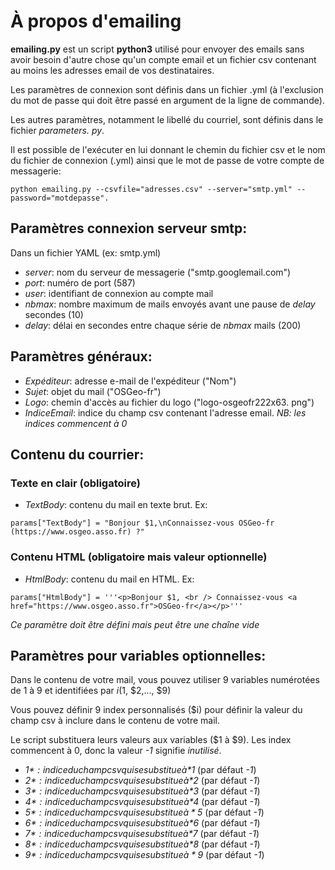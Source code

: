 # À propos d'emailing

**emailing.py** est un script **python3** utilisé pour envoyer des emails sans avoir besoin d'autre chose qu'un compte email et un fichier csv contenant au moins les adresses email de vos destinataires.

Les paramètres de connexion sont définis dans un fichier .yml (à l'exclusion du mot de passe qui doit être passé en argument de la ligne de commande).

Les autres paramètres, notamment le libellé du courriel, sont définis dans le fichier *parameters. py*. 

Il est possible de l'exécuter en lui donnant le chemin du fichier csv et le nom du fichier de connexion (.yml) ainsi que le mot de passe de votre compte de messagerie:

    python emailing.py --csvfile="adresses.csv" --server="smtp.yml" --password="motdepasse".

## Paramètres connexion serveur smtp:

Dans un fichier YAML (ex: smtp.yml)
 - *server*: nom du serveur de messagerie ("smtp.googlemail.com")
 - *port*: numéro de port (587)
 - *user*: identifiant de connexion au compte mail
 - *nbmax*: nombre maximum de mails envoyés avant une pause de *delay* secondes (10)
 - *delay*: délai en secondes entre chaque série de *nbmax* mails (200)

## Paramètres généraux:

 - *Expéditeur*: adresse e-mail de l'expéditeur ("Nom")
 - *Sujet*: objet du mail ("OSGeo-fr")
 - *Logo*: chemin d'accès au fichier du logo ("logo-osgeofr222x63. png")
 - *IndiceEmail*: indice du champ csv contenant l'adresse email.
 *NB: les indices commencent à 0*

## Contenu du courrier:

### Texte en clair (obligatoire)
 - *TextBody*: contenu du mail en texte brut. Ex:
 
`params["TextBody"] = "Bonjour $1,\nConnaissez-vous OSGeo-fr (https://www.osgeo.asso.fr) ?"`
	
### Contenu HTML (obligatoire mais valeur optionnelle)
 - *HtmlBody*: contenu du mail en HTML. Ex: 

`params["HtmlBody"] = '''<p>Bonjour $1,
	<br />
	Connaissez-vous <a href="https://www.osgeo.asso.fr">OSGeo-fr</a></p>'''`

*Ce paramètre doit être défini mais peut être une chaîne vide*

## Paramètres pour variables optionnelles:
Dans le contenu de votre mail, vous pouvez utiliser 9 variables numérotées de 1 à 9 et identifiées par $i ($1, $2,..., $9)

Vous pouvez définir 9 index personnalisés ($i) pour définir la valeur du champ csv à inclure dans le contenu de votre mail.

Le script substituera leurs valeurs aux variables ($1 à $9). Les index commencent à 0, donc la valeur *-1* signifie *inutilisé*.
 - *$1*: indice du champ csv qui se substitue à *$1* (par défaut *-1*)
 - *$2*: indice du champ csv qui se substitue à *$2* (par défaut *-1*)
 - *$3*: indice du champ csv qui se substitue à *$3* (par défaut *-1*)
 - *$4*: indice du champ csv qui se substitue à *$4* (par défaut *-1*)
 - *$5*: indice du champ csv qui se substitue à *5$* (par défaut *-1*)
 - *$6*: indice du champ csv qui se substitue à *$6* (par défaut *-1*)
 - *$7*: indice du champ csv qui se substitue à *$7* (par défaut *-1*)
 - *$8*: indice du champ csv qui se substitue à *$8* (par défaut *-1*)
 - *$9*: indice du champ csv qui se substitue à *9$* (par défaut *-1*)
